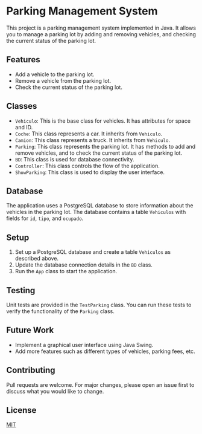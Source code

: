 # Parking Management System

This project is a parking management system implemented in Java. It allows you to manage a parking lot by adding and removing vehicles, and checking the current status of the parking lot.

## Features

- Add a vehicle to the parking lot.
- Remove a vehicle from the parking lot.
- Check the current status of the parking lot.

## Classes

- `Vehiculo`: This is the base class for vehicles. It has attributes for space and ID.
- `Coche`: This class represents a car. It inherits from `Vehiculo`.
- `Camion`: This class represents a truck. It inherits from `Vehiculo`.
- `Parking`: This class represents the parking lot. It has methods to add and remove vehicles, and to check the current status of the parking lot.
- `BD`: This class is used for database connectivity.
- `Controller`: This class controls the flow of the application.
- `ShowParking`: This class is used to display the user interface.

## Database

The application uses a PostgreSQL database to store information about the vehicles in the parking lot. The database contains a table `Vehiculos` with fields for `id`, `tipo`, and `ocupado`.

## Setup

1. Set up a PostgreSQL database and create a table `Vehiculos` as described above.
2. Update the database connection details in the `BD` class.
3. Run the `App` class to start the application.

## Testing

Unit tests are provided in the `TestParking` class. You can run these tests to verify the functionality of the `Parking` class.

## Future Work

- Implement a graphical user interface using Java Swing.
- Add more features such as different types of vehicles, parking fees, etc.

## Contributing

Pull requests are welcome. For major changes, please open an issue first to discuss what you would like to change.

## License

[MIT](https://choosealicense.com/licenses/mit/)